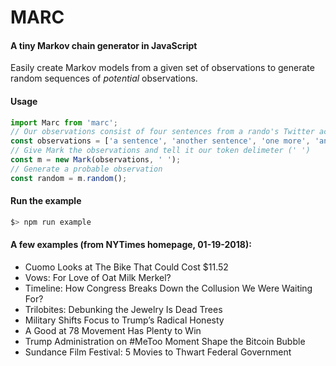 # MARC
#### A tiny Markov chain generator in JavaScript

Easily create Markov models from a given set of observations to generate random
sequences of _potential_ observations.

#### Usage
```js
import Marc from 'marc';
// Our observations consist of four sentences from a rando's Twitter account
const observations = ['a sentence', 'another sentence', 'one more', 'and the last'];
// Give Mark the observations and tell it our token delimeter (' ')
const m = new Mark(observations, ' ');
// Generate a probable observation
const random = m.random();
```

#### Run the example
```bash
$> npm run example
```

#### A few examples (from NYTimes homepage, 01-19-2018):
- Cuomo Looks at The Bike That Could Cost $11.52
- Vows: For Love of Oat Milk Merkel?
- Timeline: How Congress Breaks Down the Collusion We Were Waiting For?
- Trilobites: Debunking the Jewelry Is Dead Trees
- Military Shifts Focus to Trump’s Radical Honesty
- A Good at 78 Movement Has Plenty to Win
- Trump Administration on #MeToo Moment Shape the Bitcoin Bubble
- Sundance Film Festival: 5 Movies to Thwart Federal Government
